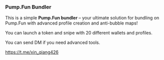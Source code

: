 ### Pump.Fun Bundler

This is a simple **Pump.Fun bundler** – your ultimate solution for bundling on Pump.Fun with advanced profile creation and anti-bubble maps!

You can launch a token and snipe with 20 different wallets and profiles. 

You can send DM if you need advanced tools.

https://t.me/xin_qiang426
